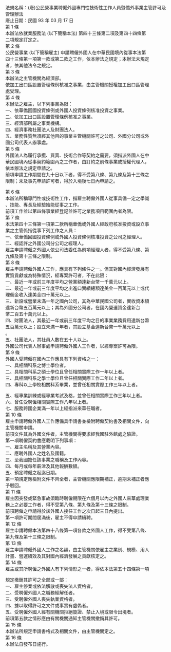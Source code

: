 法規名稱：(廢)公民營事業聘僱外國專門性技術性工作人員暨僑外事業主管許可及管理辦法  
廢止日期：民國 93 年 03 月 17 日  
第 1 條  
本辦法依就業服務法 (以下簡稱本法) 第四十三條第二項及第四十四條第  
二項規定訂定之。  
第 2 條  
公民營事業 (以下簡稱雇主) 申請聘僱外國人在中華民國境內從事本法第  
四十三條第一項第一款或第二款之工作，依本辦法之規定；本辦法未規定  
者，依其他法令之規定。  
第 3 條  
本辦法之主管機關為經濟部。  
依加工出口區設置管理條例核准之事業，由主管機關授權加工出口區管理  
處受理。  
第 4 條  
本辦法之雇主，以下列事業為限：  
一、依華僑回國投資條例或外國人投資條例核准投資之事業。  
二、依加工出口區設置管理條例核准之事業。  
三、經濟部所屬之事業機構。  
四、經濟事務社團法人及財團法人。  
五、業務性質無須經其他目的事業主管機關許可之公司、外國分公司或外  
國公司代表人辦事處。  
第 5 條  
外國法人為履行承攬、買賣、技術合作等契約之需要，須指派外國人在中  
華民國境內從事契約範圍內之工作者，由訂約之前條事業或授權代理人，  
依本辦法之規定申請之。  
前項申請工作期間在九十日以下者，得不受第八條、第九條及第十三條之  
限制；未及事先申請許可者，得於入境後七日內申請之。  


第 6 條  
本辦法所稱專門性或技術性工作，指雇主聘僱外國人從事具備一定之學識  
、技能、專長及經驗始能從事之工作。  
前項工作並以第四條事業經登記並許可之業務項目範圍內者為限。  
第 7 條  
本法第四十三條第一項第二款所稱華僑或外國人經政府核准投資或設立事  
業之主管係指從事下列工作之人員：  
一、依華僑回國投資條例或外國人投資條例核准投資之公司之經理人。  
二、經認許之外國公司分公司之經理人。  
雇主申請聘僱之外國人依公司法委任為前項經理人者，得不受第八條、第  
九條及第十三條之限制。  
第 8 條  
雇主申請聘僱外國人工作，應具有下列條件之一。但其對國內經濟發展有  
實質貢獻或為特殊情況，經專案許可者，不在此限：  
一、最近一年或前三年度平均之營業額達新台幣一千萬元以上。  
二、最近一年或前三年度平均之出進口實績總額達美金一百萬元以上或代  
理佣金收入達美金四十萬元以上。  
三、新設或營業未滿一年之國內公司，其為中華民國公司者，實收資本額  
達新台幣五百萬元以上；其為外國分公司者，在國內營運資金達新台  
幣二百五十萬元以上。  
四、財團法人，其最近一年或前三年度平均之目的事業業務費用達新台幣  
五百萬元以上；設立未滿一年者，其設立基金達新台幣一千萬元以上  
。  
五、社團法人，其社員人數在五十人以上。  
外國公司代表人辦事處申請聘僱外國人工作者，以經專案許可為限。  
第 9 條  
外國人受聘僱在國內工作應具有下列資格之一：  
一、具相關科系之博士學位者。  
二、具相關科系之碩士學位且曾任相關實際工作一年以上者。  
三、具相關科系之學士學位且曾任相關實際工作二年以上者。  
四、專科以上學校相關科系畢業，並曾任相關實際工作三年以上者。  


五、經專業訓練或經專業考試及格，並曾任相關實際工作三年以上者。  
六、曾任受聘僱相關實際工作八年以上者。  
七、服務跨國企業滿一年以上經指派來華任職者。  
第 10 條  
雇主申請聘僱外國人工作應備具申請書並檢附聘僱契約書及相關文件，向  
主管機關申請。  
前項文件其為外國文件者，主管機關得要求經我國駐外館處之驗證。  
第一項聘僱契約書應載明下列事項：  
一、雇主名稱及其營業內容。  
二、應聘外國人之姓名及國籍。  
三、至我國擔任該事業之職稱及工作內容。  
四、每月或每年薪津及其他報酬數額。  
五、預定聘僱之起迄日期。  
第一項規定應檢附文件不齊全者，主管機關應限期補正，逾期未補正者應  
予駁回。  
第 11 條  
雇主因突發或緊急事故須臨時聘僱期限在六個月以內之外國人來華處理業  
務上之必要工作者，得不受第八條、第九條及第十三條之限制。  
前項聘僱之申請得於該外國人接任工作之次日起三日內提出。  
第一項許可期間屆滿後，雇主不得申請續聘。  
第 12 條  
雇主申請聘僱本法第四十八條第一項各款之外國人工作，得不受第八條、  
第九條及第十三條之限制。  
第 13 條  
雇主申請聘僱外國人工作之名額，由主管機關依雇主之業別、規模、用人  
計畫、營運績效及其對國內經濟發展之貢獻核定之。  
第 14 條  
雇主或其所聘僱之外國人有下列情形之一者，得依本法第五十四條第一項  


規定撤銷其許可之全部或一部：  
一、雇主停業或依法解散或喪失法人資格者。  
二、受聘僱外國人之職務經解任者。  
三、受聘僱外國人喪失執業資格者。  
四、據以取得許可之文件或事實有虛偽者。  
五、受聘僱外國人經有關機關拒絕簽證、禁止入境或限令出境者。  
前項第五款之情形應由有關機關通知主管機關撤銷其許可。  
第 15 條  
本辦法所規定申請書格式及相關文件，由主管機關定之。  
第 16 條  
本辦法自發布日施行。  


